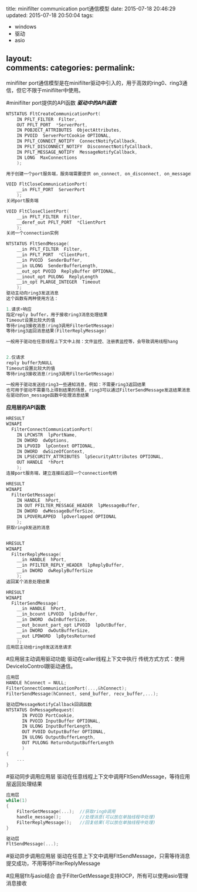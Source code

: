 title: minifilter communication port通信模型
date: 2015-07-18 20:46:29
updated: 2015-07-18 20:50:04
tags:
- windows
- 驱动
- asio

layout:    
comments:
categories:
permalink:
---

minifilter port通信模型是在minifilter驱动中引入的，用于高效的ring0、ring3通信，但它不限于minifilter中使用。

#minifilter port提供的API函数
***驱动中的API函数***
```C++
NTSTATUS FltCreateCommunicationPort(
    IN PFLT_FILTER  Filter,
    OUT PFLT_PORT  *ServerPort,
    IN POBJECT_ATTRIBUTES  ObjectAttributes,
    IN PVOID  ServerPortCookie OPTIONAL,
    IN PFLT_CONNECT_NOTIFY  ConnectNotifyCallback,
    IN PFLT_DISCONNECT_NOTIFY  DisconnectNotifyCallback,
    IN PFLT_MESSAGE_NOTIFY  MessageNotifyCallback,
    IN LONG  MaxConnections
    );

用于创建一个port服务端，服务端需要提供 on_connect, on_disconnect, on_message回调函数

VOID FltCloseCommunicationPort(
    __in PFLT_PORT  ServerPort
    ); 
关闭port服务端

VOID FltCloseClientPort(
    __in PFLT_FILTER  Filter,
    __deref_out PFLT_PORT  *ClientPort
    ); 
关闭一个connection实例

NTSTATUS FltSendMessage(
    __in PFLT_FILTER  Filter,
    __in PFLT_PORT  *ClientPort,
    __in PVOID  SenderBuffer,
    __in ULONG  SenderBufferLength,
    __out_opt PVOID  ReplyBuffer OPTIONAL,
    __inout_opt PULONG  ReplyLength 
    __in_opt PLARGE_INTEGER  Timeout 
    ); 
驱动主动向ring3发送消息
这个函数有两种使用方法：

1.请求+响应
指定reply buffer，用于接收ring3消息处理结果
Timeout设置比较大的值
等待ring3接收消息(ring3调用FilterGetMessage)
等待ring3返回消息结果(FilterReplyMessage)

一般用于驱动在任意线程上下文中上抛：文件监控、注册表监控等，会导致调用线程hang


2.仅请求
reply buffer为NULL
Timeout设置比较大的值
等待ring3接收消息(ring3调用FilterGetMessage)

一般用于驱动发送给ring3一些通知消息，例如：不需要ring3返回结果
也可用于驱动不需要马上得到结果的场景，ring3可以通过FilterSendMessage发送结果消息
在驱动的on_message函数中处理消息结果
```

**应用层的API函数**
```C++
HRESULT
WINAPI
  FilterConnectCommunicationPort(
    IN LPCWSTR  lpPortName,
    IN DWORD  dwOptions,
    IN LPVOID  lpContext OPTIONAL,
    IN DWORD  dwSizeOfContext,
    IN LPSECURITY_ATTRIBUTES  lpSecurityAttributes OPTIONAL,
    OUT HANDLE  *hPort
    ); 
连接port服务端，建立连接后返回一个connection句柄

HRESULT
WINAPI
  FilterGetMessage(
    IN HANDLE  hPort,
    IN OUT PFILTER_MESSAGE_HEADER  lpMessageBuffer,
    IN DWORD  dwMessageBufferSize,
    IN LPOVERLAPPED  lpOverlapped OPTIONAL
    ); 
获取ring0发送的消息


HRESULT
WINAPI
  FilterReplyMessage(
    __in HANDLE  hPort,
    __in PFILTER_REPLY_HEADER  lpReplyBuffer,
    __in DWORD  dwReplyBufferSize
    ); 
返回某个消息处理结果

HRESULT
WINAPI
  FilterSendMessage(
    __in HANDLE  hPort,
    __in_bcount LPVOID  lpInBuffer,
    __in DWORD  dwInBufferSize,
    __out_bcount_part_opt LPVOID  lpOutBuffer,
    __in DWORD  dwOutBufferSize,
    __out LPDWORD  lpBytesReturned
    ); 
应用层主动给ring0发送消息请求
```

#应用层主动调用驱动功能
驱动在caller线程上下文中执行
传统方式方式：使用DeviceIoControl跟驱动通信。
```C++
应用层
HANDLE hConnect = NULL;
FilterConnectCommunicationPort(...,&hConnect);
FilterSendMessage(hConnect, send_buffer, recv_buffer,...); 

驱动层MessageNotifyCallback回调函数
NTSTATUS OnMessageRequest(
      IN PVOID PortCookie,
      IN PVOID InputBuffer OPTIONAL,
      IN ULONG InputBufferLength,
      OUT PVOID OutputBuffer OPTIONAL,
      IN ULONG OutputBufferLength,
      OUT PULONG ReturnOutputBufferLength
      )
{
    ...
}
```

#驱动同步调用应用层
驱动在任意线程上下文中调用FltSendMessage，等待应用层返回处理结果
```C++
应用层
while(1)
{
    FilterGetMessage(...);  //获取ring0调用
    handle_message();       //处理消息(可以放在单独线程中处理)
    FilterReplyMessage();   //回复结果(可以放在单独线程中处理)
}

驱动层
FltSendMessage(...);
```

#驱动异步调用应用层
驱动在任意上下文中调用FltSendMessage，只需等待消息提交成功，不用等待FilterReplyMessage

#应用层flt与asio结合
由于FilterGetMessage支持IOCP，所有可以使用asio管理消息接收 